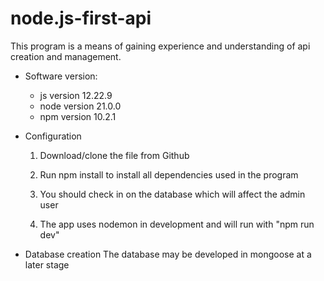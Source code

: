 # node.js-first-api

This program is a means of gaining experience and understanding of api creation and management.


* Software version:
  * js   version 12.22.9
  * node version 21.0.0
  * npm  version 10.2.1

* Configuration
  1. Download/clone the file from Github
  
  2. Run npm install to install all dependencies used in the program
        
  3. You should check in on the database which will affect the admin user
  
  4. The app uses nodemon in development and will run with "npm run dev"


* Database creation
  The database may be developed in mongoose at a later stage

